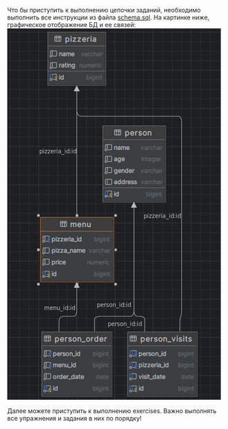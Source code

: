 Что бы приступить к выполнению цепочки заданий, необходимо выполнить все инструкции из файла [schema.sql](src%2Fschema.sql).
На картинке ниже, графическое отображение БД и ее связей:
![schema](schema.png)

Далее можете приступить к выполнению exercises. Важно выполнять все упражнения и задания в них по порядку!


